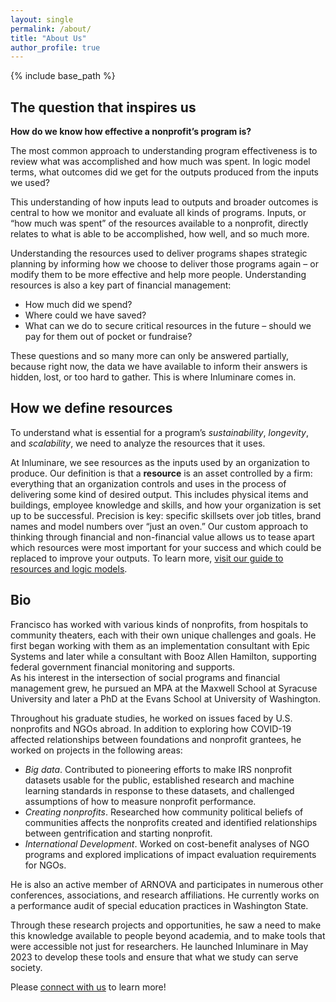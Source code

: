 ```yaml
---
layout: single
permalink: /about/
title: "About Us"
author_profile: true
---
```


{% include base_path %}

## The question that inspires us

__How do we know how effective a nonprofit’s program is?__

The most common approach to understanding program effectiveness is to review what was accomplished and how much was spent. In logic model terms, what outcomes did we get for the outputs produced from the inputs we used?

This understanding of how inputs lead to outputs and broader outcomes is central to how we monitor and evaluate all kinds of programs. Inputs, or “how much was spent” of the resources available to a nonprofit, directly relates to what is able to be accomplished, how well, and so much more. 

Understanding the resources used to deliver programs shapes strategic planning by informing how we choose to deliver those programs again – or modify them to be more effective and help more people. Understanding resources is also a key part of financial management: 
* How much did we spend?
* Where could we have saved?
* What can we do to secure critical resources in the future – should we pay for them out of pocket or fundraise?

These questions and so many more can only be answered partially, because right now, the data we have available to inform their answers is hidden, lost, or too hard to gather. This is where Inluminare comes in.

## How we define resources

To understand what is essential for a program’s *sustainability*, *longevity*, and *scalability*, we need to analyze the resources that it uses. 

At Inluminare, we see resources as the inputs used by an organization to produce. Our definition is that a **resource** is an asset controlled by a firm: everything that an organization controls and uses in the process of delivering some kind of desired output. This includes physical items and buildings, employee knowledge and skills, and how your organization is set up to be successful. Precision is key: specific skillsets over job titles, brand names and model numbers over “just an oven.” Our custom approach to thinking through financial and non-financial value allows us to tease apart which resources were most important for your success and which could be replaced to improve your outputs. To learn more, [visit our guide to resources and logic models](/resources/).

## Bio

Francisco has worked with various kinds of nonprofits, from hospitals to community theaters, each with their own unique challenges and goals. He first began working with them as an implementation consultant with Epic Systems and later while a consultant with Booz Allen Hamilton, supporting federal government financial monitoring and supports.  
As his interest in the intersection of social programs and financial management grew, he pursued an MPA at the Maxwell School at Syracuse University and later a PhD at the Evans School at University of Washington. 

Throughout his graduate studies, he worked on issues faced by U.S. nonprofits and NGOs abroad. In addition to exploring how COVID-19 affected relationships between foundations and nonprofit grantees, he worked on projects in the following areas:
* *Big data*. Contributed to pioneering efforts to make IRS nonprofit datasets usable for the public, established research and machine learning standards in response to these datasets, and challenged assumptions of how to measure nonprofit performance.
* *Creating nonprofits*. Researched how community political beliefs of communities affects the nonprofits created and identified relationships between gentrification and starting nonprofit.
* *International Development*. Worked on cost-benefit analyses of NGO programs and explored implications of impact evaluation requirements for NGOs.

He is also an active member of ARNOVA and participates in numerous other conferences, associations, and research affiliations. He currently works on a performance audit of special education practices in Washington State.

Through these research projects and opportunities, he saw a need to make this knowledge available to people beyond academia, and to make tools that were accessible not just for researchers. He launched Inluminare in May 2023 to develop these tools and ensure that what we study can serve society.


Please [connect with us](/contact/) to learn more!
